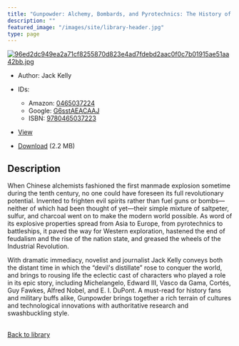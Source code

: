 ```yaml
---
title: "Gunpowder: Alchemy, Bombards, and Pyrotechnics: The History of the Explosive That Changed the World"
description: ""
featured_image: "/images/site/library-header.jpg"
type: page
---
```


<a href="https://drive.google.com/file/d/1jY7bQ5FqQQ-3oh9jXwVxkhEBFA2QXyfE/view" target="_blank">![96ed2dc949ea2a71cf8255870d823e4ad7fdebd2aac0f0c7b01915ae51aa42bb.jpg](/images/library/96ed2dc949ea2a71cf8255870d823e4ad7fdebd2aac0f0c7b01915ae51aa42bb.jpg)</a>
* Author: Jack Kelly
* IDs:
  * Amazon: <a href="https://www.amazon.com/dp/0465037224" target="_blank">0465037224</a>
  * Google: <a href="https://books.google.com/books?id=G6sstAEACAAJ" target="_blank">G6sstAEACAAJ</a>
  * ISBN: <a href="https://www.worldcat.org/isbn/9780465037223" target="_blank">9780465037223</a>
* <a href="https://drive.google.com/file/d/1jY7bQ5FqQQ-3oh9jXwVxkhEBFA2QXyfE/view" target="_blank">View</a>

* [Download](https://drive.google.com/uc?export=download&id=1jY7bQ5FqQQ-3oh9jXwVxkhEBFA2QXyfE) (2.2 MB)

## Description<div>
<p>When Chinese alchemists fashioned the first manmade explosion sometime during the tenth century, no one could have foreseen its full revolutionary potential. Invented to frighten evil spirits rather than fuel guns or bombs—neither of which had been thought of yet—their simple mixture of saltpeter, sulfur, and charcoal went on to make the modern world possible. As word of its explosive properties spread from Asia to Europe, from pyrotechnics to battleships, it paved the way for Western exploration, hastened the end of feudalism and the rise of the nation state, and greased the wheels of the Industrial Revolution. </p>
<p>With dramatic immediacy, novelist and journalist Jack Kelly conveys both the distant time in which the “devil's distillate” rose to conquer the world, and brings to rousing life the eclectic cast of characters who played a role in its epic story, including Michelangelo, Edward III, Vasco da Gama, Cortés, Guy Fawkes, Alfred Nobel, and E. I. DuPont. A must-read for history fans and military buffs alike, Gunpowder brings together a rich terrain of cultures and technological innovations with authoritative research and swashbuckling style.</p></div>

<br />[Back to library](/library/)
